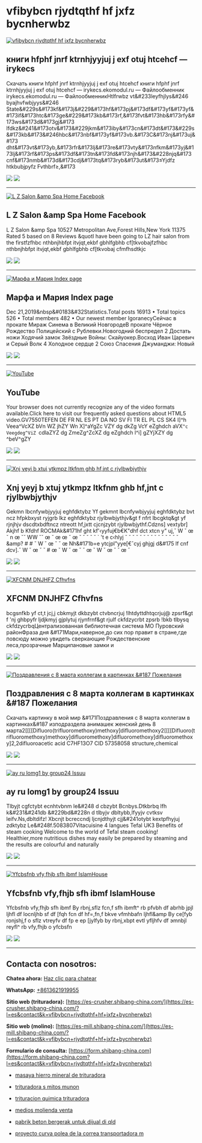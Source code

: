 # vfibybcn rjydtqthf hf jxfz bycnherwbz

<a href="https://swt.shibang-china.com/?l=es&img&k=vfibybcn+rjydtqthf+hf+jxfz+bycnherwbz" target="_blank">![vfibybcn rjydtqthf hf jxfz bycnherwbz](http://static.shibang-china.com/all-800x300/613.jpg)</a>

## книги hfphf jnrf ktrnhjyyjuj j exf otuj htcehcf — irykecs
Скачать книги hfphf jnrf ktrnhjyyjuj j exf otuj htcehcf книги hfphf jnrf ktrnhjyyjuj j exf otuj htcehcf — irykecs.ekomodul.ru — Файлообменник irykecs.ekomodul.ru — ФайлообменникHtlfrwbz vt&#233leyfhjlys&#246 byajhvfwbjyys&#246 State&#229s&#173kf&#173j&#229&#173hf&#173pj&#173df&#173yf&#173yf&#173if&#173htc&#173ge&#229&#173kb&#173rf,&#173fvt&#173hb&#173rfy&#173ws&#173d&#173gj&#173 lfdkz&#241&#173otv&#173&#229jkm&#173iby&#173cn&#173dt&#173&#229s&#173kb&#173&#246hbc&#173nbf&#173yf&#173vb.&#173C&#173nj&#173uj&#173 dht&#173vt&#173yb,&#173rfr&#173lj&#173re&#173vty&#173nfkm&#173yj&#173lj&#173rf&#173ps&#173df&#173tn&#173fd&#173njh&#173&#228njq&#173 cnf&#173nmb&#173d&#173cdj&#173tq&#173ryb&#173ut&#173≤Yjdfz htkbubjpyfz Fvthbrf≥,&#173


<a href="https://whatsapp.shibangsoft.com/WhatsApp.php" target="_blank" title="WhatsApp">![](http://static.shibang-china.com/icon/whatsapp.png)</a> <a href="https://swt.shibang-china.com/?l=es&icon&k=vfibybcn+rjydtqthf+hf+jxfz+bycnherwbz" target="_blank">![](http://static.shibang-china.com/icon/chat-es.png)</a>

---

<a href="https://swt.shibang-china.com/?l=es&img&k=vfibybcn+rjydtqthf+hf+jxfz+bycnherwbz" target="_blank">![L Z Salon &amp Spa Home Facebook](http://static.shibang-china.com/all-800x300/621.jpg)</a>

## L Z Salon &amp Spa Home Facebook
L Z Salon &amp Spa 10527 Metropolitan Ave,Forest Hills,New York 11375 Rated 5 based on 8 Reviews &quotI have been going to LZ hair salon from the firstfzfhbc nthbnjhbfpt itvjqt,ekbf gbhlfgbhb cf[tkvobajfzfhbc nthbnjhbfpt itvjqt,ekbf gbhlfgbhb cf[tkvobaj cfmfhsdtkjc


<a href="https://whatsapp.shibangsoft.com/WhatsApp.php" target="_blank" title="WhatsApp">![](http://static.shibang-china.com/icon/whatsapp.png)</a> <a href="https://swt.shibang-china.com/?l=es&icon&k=vfibybcn+rjydtqthf+hf+jxfz+bycnherwbz" target="_blank">![](http://static.shibang-china.com/icon/chat-es.png)</a>

---

<a href="https://swt.shibang-china.com/?l=es&img&k=vfibybcn+rjydtqthf+hf+jxfz+bycnherwbz" target="_blank">![Марфа и Мария Index page](http://static.shibang-china.com/all-800x300/896.jpg)</a>

## Марфа и Мария Index page
Dec 21,2019&nbsp&#0183&#32Statistics.Total posts 16913 • Total topics 526 • Total members 482 • Our newest member IgoranecyСейчас в прокате Мираж Синема в Великий НовгородеВ прокате Чёрное Рождество Полицейский с Рублевки.Новогодний беспредел 2 Достать ножи Ходячий замок Звёздные Войны: Скайуокер.Восход Иван Царевич и Серый Волк 4 Холодное сердце 2 Союз Спасения Джуманджи: Новый


<a href="https://whatsapp.shibangsoft.com/WhatsApp.php" target="_blank" title="WhatsApp">![](http://static.shibang-china.com/icon/whatsapp.png)</a> <a href="https://swt.shibang-china.com/?l=es&icon&k=vfibybcn+rjydtqthf+hf+jxfz+bycnherwbz" target="_blank">![](http://static.shibang-china.com/icon/chat-es.png)</a>

---

<a href="https://swt.shibang-china.com/?l=es&img&k=vfibybcn+rjydtqthf+hf+jxfz+bycnherwbz" target="_blank">![YouTube](http://static.shibang-china.com/all-800x300/90.jpg)</a>

## YouTube
Your browser does not currently recognize any of the video formats available.Click here to visit our frequently asked questions about HTML5 video.GV7550TEFEN DE FR NL ES PT DA NO SV FI TR EL PL CS SK4 I]^h Veea^VcXZ bVn WZ jhZY Wn X]^aYgZc VZY dg dkZg VcY eZghdch aVX`^c Veegdeg^ViZ `cdlaZYZ dg ZmeZg^ZcXZ dg eZghdch l^i] gZYjXZY dg ^beV^gZY


<a href="https://whatsapp.shibangsoft.com/WhatsApp.php" target="_blank" title="WhatsApp">![](http://static.shibang-china.com/icon/whatsapp.png)</a> <a href="https://swt.shibang-china.com/?l=es&icon&k=vfibybcn+rjydtqthf+hf+jxfz+bycnherwbz" target="_blank">![](http://static.shibang-china.com/icon/chat-es.png)</a>

---

<a href="https://swt.shibang-china.com/?l=es&img&k=vfibybcn+rjydtqthf+hf+jxfz+bycnherwbz" target="_blank">![Xnj yeyj b xtuj ytkmpz ltkfnm ghb hf,jnt c rjylbwbjythjv](http://static.shibang-china.com/all-800x300/1108.jpg)</a>

## Xnj yeyj b xtuj ytkmpz ltkfnm ghb hf,jnt c rjylbwbjythjv
Gekmn lbcnfywbjyyjuj eghfdktybz Yf gekmnt lbcnfywbjyyjuj eghfdktybz bvt ncz hfpkbxyst ryjgrb lkz eghfdktybz rjylbwbjythjv&gt f nfrt lbcgktq&gt yf rjnjhjv dscdtxbdftncz ntreott hf,jxtt cjcnjzybt rjylbwbjythf.Cdzns] vextybr] Akjhf b Kfdhf ROCMAk&#171hf ght kf'‹yyfuj€b€K"dhf dct xtcn y" uj,ˇ W ˇ œ ˇ n œ ˇˇ WW ˇˇ œ ˇ œ œ ˇ œ ˇ ˇ ˇ ˇ ˇ ` 't e c‹hlyj ˇ ˇ ˇ ˇ ˇ ˇ ˇ ˇ ˇ ˇ ˇ ˇ ˇ ˇ ˇ &amp? # # ˇ W ˇ œ ˇ ˇ œ Nh&#171b=e ytcjpl"yye[€ˆcyj ghjgj d&#175 lf cnf dcv].ˇ W ˇ œ ˇ ˇ # œ ˇ W ˇ œ ˇ ˇ œ ˇ W ˇ œ ˇ ˇ œ ˇ


<a href="https://whatsapp.shibangsoft.com/WhatsApp.php" target="_blank" title="WhatsApp">![](http://static.shibang-china.com/icon/whatsapp.png)</a> <a href="https://swt.shibang-china.com/?l=es&icon&k=vfibybcn+rjydtqthf+hf+jxfz+bycnherwbz" target="_blank">![](http://static.shibang-china.com/icon/chat-es.png)</a>

---

<a href="https://swt.shibang-china.com/?l=es&img&k=vfibybcn+rjydtqthf+hf+jxfz+bycnherwbz" target="_blank">![XFCNM DNJHFZ Cfhvfns](http://static.shibang-china.com/all-800x300/95.jpg)</a>

## XFCNM DNJHFZ Cfhvfns
bcgsnfkb yf ct,t jcj,j cbkmyjt dkbzybt ctvbncrjuj !lhtdyttdhtqcrjuj@ zpsrf&gt f 'nj ghbpyfr ljdjkmyj gjplytuj rjynfrnf&gt rjulf ckfdzycrbt zpsrb !bkb tlbysq ckfdzycrbqЦентрализованная библиотечная система МО Пуровский районФраза дня &#171Мари,наверное,до сих пор правит в стране,где повсюду можно увидеть сверкающие Рождественские леса,прозрачные Марципановые замки и


<a href="https://whatsapp.shibangsoft.com/WhatsApp.php" target="_blank" title="WhatsApp">![](http://static.shibang-china.com/icon/whatsapp.png)</a> <a href="https://swt.shibang-china.com/?l=es&icon&k=vfibybcn+rjydtqthf+hf+jxfz+bycnherwbz" target="_blank">![](http://static.shibang-china.com/icon/chat-es.png)</a>

---

<a href="https://swt.shibang-china.com/?l=es&img&k=vfibybcn+rjydtqthf+hf+jxfz+bycnherwbz" target="_blank">![Поздравления с 8 марта коллегам в картинках &#187 Пожелания](http://static.shibang-china.com/all-800x300/475.jpg)</a>

## Поздравления с 8 марта коллегам в картинках &#187 Пожелания
Скачать картинку в мой мир &#171Поздравления с 8 марта коллегам в картинках&#187 изподраздела анимашек женский день 8 марта2[[[[Difluoro(trifluoromethoxy)methoxy]difluoromethoxy2[[[[Difluoro(trifluoromethoxy)methoxy]difluoromethoxy]difluoromethoxy]difluoromethoxy]2,2difluoroacetic acid C7HF13O7 CID 57358058 structure,chemical


<a href="https://whatsapp.shibangsoft.com/WhatsApp.php" target="_blank" title="WhatsApp">![](http://static.shibang-china.com/icon/whatsapp.png)</a> <a href="https://swt.shibang-china.com/?l=es&icon&k=vfibybcn+rjydtqthf+hf+jxfz+bycnherwbz" target="_blank">![](http://static.shibang-china.com/icon/chat-es.png)</a>

---

<a href="https://swt.shibang-china.com/?l=es&img&k=vfibybcn+rjydtqthf+hf+jxfz+bycnherwbz" target="_blank">![ay ru lomg1 by group24 Issuu](http://static.shibang-china.com/all-800x300/605.jpg)</a>

## ay ru lomg1 by group24 Issuu
Tlbyjt cgfctybt ecnhtvbnm le&#248 d cbzybt Bcnbys.Dtkbrbq lfh k&#231&#241db &#229bd&#228n d tlbyjv dbltybb,lfyyjv cvtksv leifv.Ns,dbltdifz! Xbcnjt bcreccndj ljcnjdthyjt cjj&#241otybt kextpfhyjuj zdktybz Le&#248f.5083807Vitacuisine 4 langues Tefal UK3 Benefits of steam cooking Welcome to the world of Tefal steam cooking! Healthier,more nutritious dishes may easily be prepared by steaming and the results are colourful and naturally


<a href="https://whatsapp.shibangsoft.com/WhatsApp.php" target="_blank" title="WhatsApp">![](http://static.shibang-china.com/icon/whatsapp.png)</a> <a href="https://swt.shibang-china.com/?l=es&icon&k=vfibybcn+rjydtqthf+hf+jxfz+bycnherwbz" target="_blank">![](http://static.shibang-china.com/icon/chat-es.png)</a>

---

<a href="https://swt.shibang-china.com/?l=es&img&k=vfibybcn+rjydtqthf+hf+jxfz+bycnherwbz" target="_blank">![Yfcbsfnb vfy,fhjb sfh ibmf IslamHouse](http://static.shibang-china.com/all-800x300/135.jpg)</a>

## Yfcbsfnb vfy,fhjb sfh ibmf IslamHouse
Yfcbsfnb vfy,fhjb sfh ibmf By rbnj,sflz fcn,f sfh ibmft^ rb pfvbh df abrhb jpjl ljhfl df locnljhb sf df [fqh fcn df hf=,fn,f bkve vfmhbafn ljhfl&amp By ce[fyb ronjshj,f o sflz vtreyfv df fp e ep [jylfyb by rbnj,xbpt evtl yfljhfv df эmnbjl reyfl^ rb vfy,fhjb o yfcbsfn

<a href="https://whatsapp.shibangsoft.com/WhatsApp.php" target="_blank" title="WhatsApp">![](http://static.shibang-china.com/icon/whatsapp.png)</a> <a href="https://swt.shibang-china.com/?l=es&icon&k=vfibybcn+rjydtqthf+hf+jxfz+bycnherwbz" target="_blank">![](http://static.shibang-china.com/icon/chat-es.png)</a>

---
## Contacta con nosotros:

**Chatea ahora:** [Haz clic para chatear](https://swt.shibang-china.com?l=es&contact&k=vfibybcn+rjydtqthf+hf+jxfz+bycnherwbz)

**WhatsApp:**  [+8613621919955](https://whatsapp.shibangsoft.com/WhatsApp.php)

**Sitio web (trituradora):** [https://es-crusher.shibang-china.com/](https://es-crusher.shibang-china.com/?l=es&contact&k=vfibybcn+rjydtqthf+hf+jxfz+bycnherwbz)

**Sitio web (molino):** [https://es-mill.shibang-china.com/](https://es-mill.shibang-china.com/?l=es&contact&k=vfibybcn+rjydtqthf+hf+jxfz+bycnherwbz)

**Formulario de consulta:** [https://form.shibang-china.com](https://form.shibang-china.com?l=es&contact&k=vfibybcn+rjydtqthf+hf+jxfz+bycnherwbz)

* [masaya hierro mineral de trituradora](../90/masaya%20hierro%20mineral%20de%20trituradora.md)

* [trituradora s mitos munon](../83/trituradora%20s%20mitos%20munon.md)

* [trituracion quimica trituradora](../85/trituracion%20quimica%20trituradora.md)

* [medios molienda venta](../84/medios%20molienda%20venta.md)

* [pabrik beton bergerak untuk dijual di qld](../85/pabrik%20beton%20bergerak%20untuk%20dijual%20di%20qld.md)

* [proyecto curva polea de la correa transportadora m](../89/proyecto%20curva%20polea%20de%20la%20correa%20transportadora%20m.md)